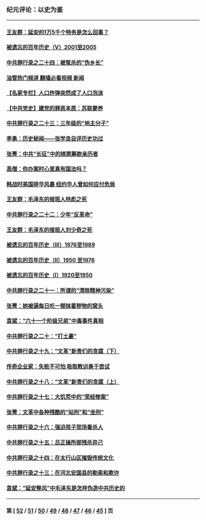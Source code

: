 ### 纪元评论：以史为鉴
---
#### [王友群：延安的1万5千个特务是怎么回事？](../../pages/nsc1028/n13016395.md?06130330) 
#### [被遗忘的百年历史（V）2001至2005](../../pages/nsc1028/n13001609.md?06130330) 
#### [中共罪行录之二十四：被冤杀的“伪乡长”](../../pages/nsc1028/n13015342.md?06130330) 
#### [油管热门频道 翻墙必看视频 新闻](ok?06130330)
#### [【名家专栏】人口炸弹突然成了人口泡沫](../../pages/nsc1028/n13012901.md?06130330) 
#### [【中共党史】建党的罪恶本质：苏联豢养](../../pages/nsc1028/n13011888.md?06130330) 
#### [中共罪行录之二十三：三年级的“地主分子”](../../pages/nsc1028/n13009729.md?06130330) 
#### [李勇：历史秘闻——张学良自评历史功过](../../pages/nsc1028/n13004467.md?06130330) 
#### [张菁：中共“长征”中的绑票筹款亲历者](../../pages/nsc1028/n13003575.md?06130330) 
#### [高僧：你办案时心里真有国法吗？](../../pages/nsc1028/n13002424.md?06130330) 
#### [韩战时美国排华风暴 纽约华人曾如何应付危局](../../pages/nsc1028/n13002345.md?06130330) 
#### [王友群：毛泽东的接班人林彪之死](../../pages/nsc1028/n12997401.md?06130330) 
#### [中共罪行录之二十二：少年“反革命”](../../pages/nsc1028/n12998426.md?06130330) 
#### [王友群：毛泽东的接班人刘少奇之死](../../pages/nsc1028/n12991772.md?06130330) 
#### [被遗忘的百年历史（III）1976至1989](../../pages/nsc1028/n12991962.md?06130330) 
#### [被遗忘的百年历史（II）1950 至1976](../../pages/nsc1028/n12989161.md?06130330) 
#### [被遗忘的百年历史（I）1920至1950](../../pages/nsc1028/n12986411.md?06130330) 
#### [中共罪行录之二十一：所谓的“清除精神污染”](../../pages/nsc1028/n12987500.md?06130330) 
#### [张菁：她被逼每日吃一顿抹着秽物的窝头](../../pages/nsc1028/n12986487.md?06130330) 
#### [袁斌：“六十一个阶级兄弟”中毒事件真相](../../pages/nsc1028/n12984234.md?06130330) 
#### [中共罪行录之二十：“打土豪”](../../pages/nsc1028/n12978961.md?06130330) 
#### [中共罪行录之十九：“文革”新贵们的贪腐（下）](../../pages/nsc1028/n12976431.md?06130330) 
#### [传奇企业家：失败不可怕 吸取教训勇于尝试](../../pages/nsc1028/n12974507.md?06130330) 
#### [中共罪行录之十八：“文革”新贵们的贪腐（上）](../../pages/nsc1028/n12974074.md?06130330) 
#### [中共罪行录之十七：大饥荒中的“荥经惨案”](../../pages/nsc1028/n12971424.md?06130330) 
#### [张菁：文革中各种残酷的“站刑”和“坐刑”](../../pages/nsc1028/n12970477.md?06130330) 
#### [中共罪行录之十六：强迫孩子现场看杀人](../../pages/nsc1028/n12967431.md?06130330) 
#### [中共罪行录之十五：吕正操所部残杀异己](../../pages/nsc1028/n12965097.md?06130330) 
#### [中共罪行录之十四：在太行山区摧毁传统文化](../../pages/nsc1028/n12962619.md?06130330) 
#### [中共罪行录之十三：在河北安国县的勒索和欺诈](../../pages/nsc1028/n12959911.md?06130330) 
#### [袁斌：“延安整风”中毛泽东是怎样伪造中共历史的](../../pages/nsc1028/n12957562.md?06130330) 

---
#### 第 [ [52](./52.md?06130330) / [51](./51.md?06130330) / [50](./50.md?06130330) / [49](./49.md?06130330) / [48](./48.md?06130330) / [47](./47.md?06130330) / [46](./46.md?06130330) / [45](./45.md?06130330) ] 页
